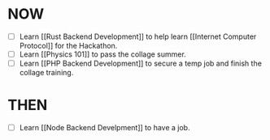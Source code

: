 # NOW

- [ ] Learn [[Rust Backend Development]] to help learn [[Internet Computer Protocol]] for the Hackathon.
- [ ] Learn [[Physics 101]] to pass the collage summer.
- [ ] Learn [[PHP Backend Development]] to secure a temp job and finish the collage training.

# THEN

- [ ] Learn [[Node Backend Develpment]] to have a job.